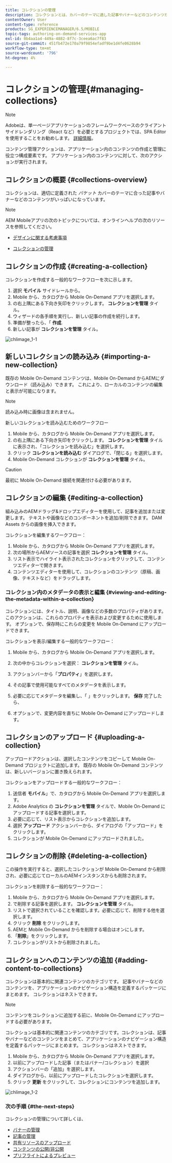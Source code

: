 ```yaml
---
title: コレクションの管理
description: コレクションとは、カバーのテーマに適した記事やバナーなどのコンテンツがいっぱいになった、適切に定義されたグループです。 このページでは、この機能について詳しく見ていきます。
contentOwner: User
content-type: reference
products: SG_EXPERIENCEMANAGER/6.5/MOBILE
topic-tags: authoring-on-demand-services-app
exl-id: 0b4aa1a4-449a-4882-8f7c-3ceea6ac7f83
source-git-commit: 451fb472e170a79f9854efadf9be1d4fe0628b94
workflow-type: tm+mt
source-wordcount: '796'
ht-degree: 4%

---
```


# コレクションの管理{#managing-collections}

>[!NOTE]
>
>Adobeは、単一ページアプリケーションのフレームワークベースのクライアントサイドレンダリング（React など）を必要とするプロジェクトでは、SPA Editor を使用することをお勧めします。 [詳細情報](/help/sites-developing/spa-overview.md)。

コンテンツ管理アクションは、アプリケーション内のコンテンツの作成と管理に役立つ構成要素です。 アプリケーション内のコンテンツに対して、次のアクションが実行されます。

## コレクションの概要 {#collections-overview}

コレクションは、適切に定義された *バケット* カバーのテーマに合った記事やバナーなどのコンテンツがいっぱいになっています。

>[!NOTE]
>
>AEM Mobileアプリの次のトピックについては、オンラインヘルプの次のリソースを参照してください。
>
>* [デザインに関する考慮事項](https://helpx.adobe.com/digital-publishing-solution/help/design-app.html)
>
>* [コレクションの管理](https://helpx.adobe.com/digital-publishing-solution/help/creating-collections.html)
>

## コレクションの作成 {#creating-a-collection}

コレクションを作成する一般的なワークフローを次に示します。

1. 選択 **モバイル** サイドレールから。
1. Mobile から、カタログから Mobile On-Demand アプリを選択します。
1. の右上隅にある下向き矢印をクリックします。 **コレクションを管理** タイル。
1. ウィザードの各手順を実行し、新しい記事の作成を続行します。
1. 準備が整ったら、「 **作成**.
1. 新しい記事が **コレクションを管理** タイル。

![chlimage_1-1](assets/chlimage_1-1.gif)

## 新しいコレクションの読み込み {#importing-a-new-collection}

既存の Mobile On-Demand コンテンツは、Mobile On-Demand からAEMにダウンロード（読み込み）できます。 これにより、ローカルのコンテンツの編集と表示が可能になります。

>[!NOTE]
>
>読み込み時に画像は含まれません。

新しいコレクションを読み込むためのワークフロー

1. Mobile から、カタログから Mobile On-Demand アプリを選択します。
1. の右上隅にある下向き矢印をクリックします。 **コレクションを管理** タイルに表示され、「コレクションを読み込む」を選択します。
1. クリック **コレクションを読み込む** ダイアログで、「閉じる」を選択します。
1. Mobile On-Demand コレクションが **コレクションを管理** タイル。

>[!CAUTION]
>
>最初に Mobile On-Demand 接続を関連付ける必要があります。

## コレクションの編集 {#editing-a-collection}

組み込みのAEMドラッグ&amp;ドロップエディターを使用して、記事を追加または変更します。 テキストや画像などのコンポーネントを追加/削除できます。 DAM Assets からの画像を挿入できます。

コレクションを編集するワークフロー：

1. Mobile から、カタログから Mobile On-Demand アプリを選択します。
1. 次の場所からAEMソースの記事を選択 **コレクションを管理** タイル。
1. リスト表示でハイライト表示されたコレクションをクリックして、コンテンツエディターで開きます。
1. コンテンツエディターを使用して、コレクションのコンテンツ（原稿、画像、テキストなど）をドラッグします。

### コレクション内のメタデータの表示と編集 {#viewing-and-editing-the-metadata-within-a-collection}

コレクションには、タイトル、説明、画像などの多数のプロパティがあります。 このアクションは、これらのプロパティを表示および変更するために使用します。 オプションで、保存時にこれらの変更を Mobile On-Demand にアップロードできます。

コレクションを表示/編集する一般的なワークフロー：

1. Mobile から、カタログから Mobile On-Demand アプリを選択します。
1. 次の中からコレクションを選択： **コレクションを管理** タイル。

1. アクションバーから「**プロパティ**」を選択します。
1. その記事で使用可能なすべてのメタデータを表示します。
1. 必要に応じてメタデータを編集し、「 」をクリックします。 **保存** 完了したら、
1. オプションで、変更内容を直ちに Mobile On-Demand にアップロードします。

## コレクションのアップロード {#uploading-a-collection}

アップロードアクションは、選択したコンテンツをコピーして Mobile On-Demand プロジェクトに追加します。 既存の Mobile On-Demand コンテンツは、新しいバージョンに置き換えられます。

コレクションをアップロードする一般的なワークフロー：

1. 送信者 **モバイル**」で、カタログから Mobile On-Demand アプリを選択します。
1. Adobe Analytics の **コレクションを管理** タイルで、Mobile On-Demand にアップロードする記事を選択します。
1. 必要に応じて、リスト表示からコレクションを追加します。
1. 選択 **アップロード** アクションバーから、ダイアログの「アップロード」をクリックします。
1. コレクションが Mobile On-Demand にアップロードされました。

## コレクションの削除 {#deleting-a-collection}

この操作を実行すると、選択したコレクションが Mobile On-Demand から削除され、必要に応じてローカルのAEMインスタンスからも削除されます。

コレクションを削除する一般的なワークフロー：

1. Mobile から、カタログから Mobile On-Demand アプリを選択します。
1. で削除する記事を選択します。 **コレクションを管理** タイル。
1. リストで選択されていることを確認します。必要に応じて、削除する他を選択します。
1. クリック **削除** をクリックします。
1. AEMと Mobile On-Demand からを削除する場合はオンにします。
1. 「**削除**」をクリックします。
1. コレクションがリストから削除されました。

## コレクションへのコンテンツの追加 {#adding-content-to-collections}

コレクションは基本的に関連コンテンツのカテゴリです。 記事やバナーなどのコンテンツを、アプリケーションのナビゲーション構造を定義するパッケージにまとめます。 コレクションはネストできます。

>[!NOTE]
>
>コンテンツをコレクションに追加する前に、Mobile On-Demand にアップロードする必要があります。

コレクションは基本的に関連コンテンツのカテゴリです。コレクションは、記事やバナーなどのコンテンツをまとめて、アプリケーションのナビゲーション構造を定義するパッケージにまとめます。 コレクションはネストできます。

1. Mobile から、カタログから Mobile On-Demand アプリを選択します。
1. 以前にアップロードした記事（またはバナー/コレクション）を選択
1. アクションバーの「追加」を選択します。
1. ダイアログから、以前にアップロードしたコレクションを選択します。
1. クリック **更新** をクリックして、コレクションにコンテンツを追加します。

![chlimage_1-2](assets/chlimage_1-2.gif)

### 次の手順 {#the-next-steps}

コレクションの管理について詳しくは、

* [バナーの管理](/help/mobile/mobile-on-demand-managing-banners.md)
* [記事の管理](/help/mobile/mobile-on-demand-managing-articles.md)
* [共有リソースのアップロード](/help/mobile/mobile-on-demand-shared-resources.md)
* [コンテンツの公開/非公開](/help/mobile/mobile-on-demand-publishing-unpublishing.md)
* [プリフライトによるプレビュー](/help/mobile/aem-mobile-manage-ondemand-services.md)
